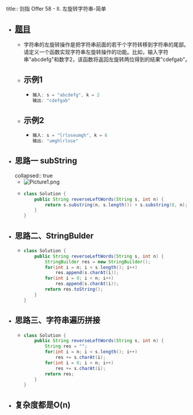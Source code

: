 title:: 剑指 Offer 58 - II. 左旋转字符串-简单

- ## [题目](https://leetcode.cn/problems/zuo-xuan-zhuan-zi-fu-chuan-lcof/)
	- 字符串的左旋转操作是把字符串前面的若干个字符转移到字符串的尾部。请定义一个函数实现字符串左旋转操作的功能。比如，输入字符串"abcdefg"和数字2，该函数将返回左旋转两位得到的结果"cdefgab"。
	- ## 示例1
		- ```java
		  输入: s = "abcdefg", k = 2
		  输出: "cdefgab"
		  ```
	- ## 示例2
		- ```java
		  输入: s = "lrloseumgh", k = 6
		  输出: "umghlrlose"
		  ```
- ## 思路一 subString
  collapsed:: true
	- ![Picture1.png](https://pic.leetcode-cn.com/9c60c78876bc1edfd432364fe35a9d13d86e4cbb5a72eaa70bcd911585b1572b-Picture1.png)
	- ```java
	  class Solution {
	      public String reverseLeftWords(String s, int n) {
	          return s.substring(n, s.length()) + s.substring(0, n);
	      }
	  }
	  ```
- ## 思路二、StringBulder
	- ```java
	  class Solution {
	      public String reverseLeftWords(String s, int n) {
	          StringBuilder res = new StringBuilder();
	          for(int i = n; i < s.length(); i++)
	              res.append(s.charAt(i));
	          for(int i = 0; i < n; i++)
	              res.append(s.charAt(i));
	          return res.toString();
	      }
	  }
	  ```
- ## 思路三、字符串遍历拼接
	- ```java
	  class Solution {
	      public String reverseLeftWords(String s, int n) {
	          String res = "";
	          for(int i = n; i < s.length(); i++)
	              res += s.charAt(i);
	          for(int i = 0; i < n; i++)
	              res += s.charAt(i);
	          return res;
	      }
	  }
	  ```
- ## 复杂度都是O(n)